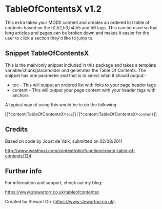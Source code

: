 TableOfContentsX v1.2
=====================

This extra takes your MODX content and creates an ordered list table of contents based on the h1,h2,h3,h4,h5 and h6 tags. This can be used so that long articles and pages can be broken down and makes it easier for the user to click a section they'd like to jump to.

Snippet TableOfContentsX
------------------------

This is the main/only snippet included in this package and takes a template variable/chunk/placeholder and generates the Table Of Contents. The snippet has one parameter and that is to select what it should output:-

* toc - This will output an ordered list with links to your page header tags
* content - This will output your page content with your header tags with anchors

A typical way of using this would be to do the following: -

 [[*content:TableOfContentsX=`toc`]]
 [[*content:TableOfContentsX=`content`]]

Credits
-------

Based on code by Joost de Valk, submitted on 02/08/2011

http://www.westhost.com/contest/php/function/create-table-of-contents/124

Further info
------------

For information and support, check out my blog:

https://www.stewartorr.co.uk/tableofcontentsx

Created by Stewart Orr (https://www.stewartorr.co.uk).
